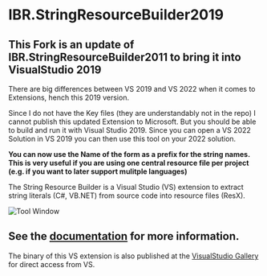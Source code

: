 # IBR.StringResourceBuilder2019

## This Fork is an update of IBR.StringResourceBuilder2011 to bring it into VisualStudio 2019
There are big differences between VS 2019 and VS 2022 when it comes to Extensions, hench this 2019 version.

Since I do not have the Key files (they are understandably not in the repo) I cannot publish this updated Extension to Microsoft.
But you should be able to build and run it with Visual Studio 2019. Since you can open a VS 2022 Solution in VS 2019 you can then use this tool on your 2022 solution.

**You can now use the Name of the form as a prefix for the string names. This is very useful if you are using one central resource file per project (e.g. if you want to later support mulitple languages)**

The String Resource Builder is a Visual Studio (VS) extension to extract string literals (C#, VB.NET) from source code into resource files (ResX).

![Tool Window](/docs/Usage_StringResourceBuilderPreview.png)

## See the [documentation](/docs/Documentation.md) for more information.

The binary of this VS extension is also published at the [VisualStudio Gallery](http://visualstudiogallery.msdn.microsoft.com/74ecfb4f-6245-4942-a5b2-67aaacd49415) for direct access from VS.
